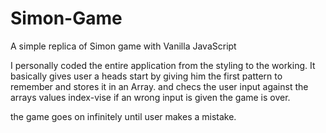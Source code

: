 # Simon-Game
A simple replica of Simon game with Vanilla JavaScript 

I personally coded the entire application from the styling to the working.
It basically gives user a heads start by giving him the first pattern to remember
and stores it in an Array.
and checs the user input against the arrays values index-vise
if an wrong input is given the game is over. 

the game goes on infinitely until user makes a mistake.

